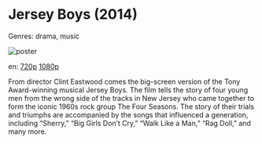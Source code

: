 # Jersey Boys (2014)

Genres: drama, music

![poster](http://image.tmdb.org/t/p/w500/eauqByydTE8zx74Hd4CSE5mCw3u.jpg)

en:
  [720p](magnet:?xt=urn:btih:c1590495f63cb29717e61b7834fe2f2ab751f187&dn=Jersey+Boys+(2014)&tr=udp%3A%2F%2Ftracker.yify-torrents.com%2Fannounce&tr=udp%3A%2F%2Fopen.demonii.com%3A1337%2Fannounce&tr=udp%3A%2F%2Fexodus.desync.com%3A6969&tr=udp%3A%2F%2Ftracker.istole.it%3A80&tr=udp%3A%2F%2Ftracker.publicbt.com%3A80&tr=udp%3A%2F%2Ftracker.publichd.eu%3A80%2Fannounce&tr=udp%3A%2F%2Ftracker.openbittorrent.com%3A80%2Fannounce&tr=udp%3A%2F%2Fcoppersurfer.tk%3A6969%2Fannounce)
  [1080p](magnet:?xt=urn:btih:682C73CA5C3CD3A789DA7D225B5FEE089691E852&tr=udp://glotorrents.pw:6969/announce&tr=udp://tracker.opentrackr.org:1337/announce&tr=udp://torrent.gresille.org:80/announce&tr=udp://tracker.openbittorrent.com:80&tr=udp://tracker.coppersurfer.tk:6969&tr=udp://tracker.leechers-paradise.org:6969&tr=udp://p4p.arenabg.ch:1337&tr=udp://tracker.internetwarriors.net:1337)
  


From director Clint Eastwood comes the big-screen version of the Tony Award-winning musical Jersey Boys. The film tells the story of four young men from the wrong side of the tracks in New Jersey who came together to form the iconic 1960s rock group The Four Seasons. The story of their trials and triumphs are accompanied by the songs that influenced a generation, including “Sherry,” “Big Girls Don’t Cry,” “Walk Like a Man,” “Rag Doll,” and many more.